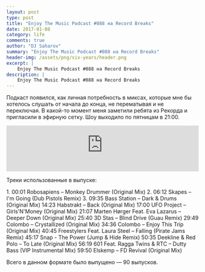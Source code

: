 ```yaml
---
layout: post
type: post
title: "Enjoy The Music Podcast #088 на Record Breaks"
date: 2017-01-08
category: life
comments: true
author: "DJ Saharov"
summary: "Enjoy The Music Podcast #088 на Record Breaks"
header-img: /assets/png/six-years/header.png
excerpt: |
    Enjoy The Music Podcast #088 на Record Breaks
description: |
    Enjoy The Music Podcast #088 на Record Breaks
---
```


<p>
<span class="firstcharacter">П</span>одкаст появился, как личная потребность в миксах, которые мне бы хотелось слушать от начала до конца, не перематывая и не переключая. В какой-то момент меня заметили ребята из Рекорда и пригласили в эфирную сетку. Шоу выходило по пятницам в 21:00.
</p>

<iframe width="100%" height="120" src="https://player-widget.mixcloud.com/widget/iframe/?hide_cover=1&feed=%2Fdjsaharovofficial%2Fdj-saharov-enjoy-the-music-podcast-088%2F" frameborder="0" allow="encrypted-media; fullscreen; autoplay; idle-detection; speaker-selection; web-share;" ></iframe>

<p>Треки использованные в выпуске:</p>
1. 00:01 Robosapiens – Monkey Drummer (Original Mix)
2. 06:12 Skapes – I'm Going (Dub Pistols Remix)
3. 09:35 Bass Station – Dark & Drums (Original Mix)
14:23 Habstrakt – Back (Original Mix)
17:00 UFO Project – Girls'N'Money (Original Mix)
21:07 Marten Hørger Feat. Eva Lazarus – Deeper Down (Original Mix)
25:40 3D Stas – Blind Drive (Guau Remix)
29:49 Colombo – Crystallized (Original Mix)
34:36 Colombo – Enjoy This Trip (Original Mix)
40:45 Freestylers Feat. Laura Steel – Falling (Pirate Jams Remix)
45:17 Snap - The Power (Jump & Hide Remix)
50:35 Deekline & Red Polo – To Late (Original Mix)
56:19 601 Feat. Ragga Twins & RTC – Dutty Bass (VIP Instrumental Mix)
59:50 Elskemp – FD Revival (Original Mix)

<p>Всего в данном формате было выпущено &mdash; 90 выпусков.</p>